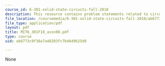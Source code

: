 ```yaml
---
course_id: 6-301-solid-state-circuits-fall-2010
description: This resource contains problem statements related to circuit dependencies.
file_location: /coursemedia/6-301-solid-state-circuits-fall-2010/ab6773c9f38a7a48203fc7b4649b25d8_MIT6_301F10_assn08.pdf
file_type: application/pdf
layout: pdf
title: MIT6_301F10_assn08.pdf
type: course
uid: ab6773c9f38a7a48203fc7b4649b25d8

---
```

None